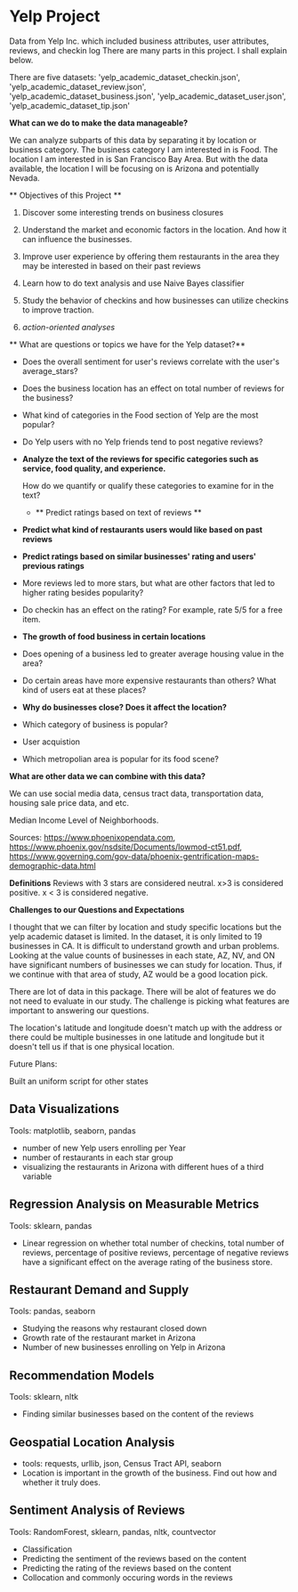 # **Yelp Project**
Data from Yelp Inc. which included business attributes, user attributes, reviews, and checkin log
There are many parts in this project. I shall explain below.

There are five datasets: 'yelp_academic_dataset_checkin.json', 'yelp_academic_dataset_review.json', 'yelp_academic_dataset_business.json', 'yelp_academic_dataset_user.json', 'yelp_academic_dataset_tip.json'

**What can we do to make the data manageable?**

We can analyze subparts of this data by separating it by location or business category.
The business category I am interested in is Food. The location I am interested in is San Francisco Bay Area. But with the data available, the location I will be focusing on is Arizona and potentially Nevada.

** Objectives of this Project **

1. Discover some interesting trends on business closures

2. Understand the market and economic factors in the location. And how it can influence the businesses.

3. Improve user experience by offering them restaurants in the area they may be interested in based on their past reviews

4. Learn how to do text analysis and use Naive Bayes classifier

5. Study the behavior of checkins and how businesses can utilize checkins to improve traction. 

6. *action-oriented analyses*


** What are questions or topics we have for the Yelp dataset?**

* Does the overall sentiment for user's reviews correlate with the user's average_stars?

* Does the business location has an effect on total number of reviews for the business?

* What kind of categories in the Food section of Yelp are the most popular?

* Do Yelp users with no Yelp friends tend to post negative reviews?

* **Analyze the text of the reviews for specific categories such as service, food quality, and experience.**
    
    How do we quantify or qualify these categories to examine for in the text?
    
    
    * ** Predict ratings based on text of reviews **

* **Predict what kind of restaurants users would like based on past reviews**

* **Predict ratings based on similar businesses' rating and users' previous ratings**

* More reviews led to more stars, but what are other factors that led to higher rating besides popularity?

* Do checkin has an effect on the rating? For example, rate 5/5 for a free item.

* **The growth of food business in certain locations** 

* Does opening of a business led to greater average housing value in the area?

* Do certain areas have more expensive restaurants than others? What kind of users eat at these places?

* **Why do businesses close? Does it affect the location?**

* Which category of business is popular?

* User acquistion 

* Which metropolian area is popular for its food scene?

**What are other data we can combine with this data?**

We can use social media data, census tract data, transportation data, housing sale price data, and etc.

Median Income Level of Neighborhoods. 

Sources: https://www.phoenixopendata.com, https://www.phoenix.gov/nsdsite/Documents/lowmod-ct51.pdf,
https://www.governing.com/gov-data/phoenix-gentrification-maps-demographic-data.html

**Definitions**
Reviews with 3 stars are considered neutral. x>3 is considered positive. x < 3 is considered negative.


**Challenges to our Questions and Expectations**

I thought that we can filter by location and study specific locations but the yelp academic dataset is limited. In the dataset, it is only limited to 19 businesses in CA. It is difficult to understand growth and urban problems. Looking at the value counts of businesses in each state, AZ, NV, and ON have significant numbers of businesses we can study for location. Thus, if we continue with that area of study, AZ would be a good location pick.

There are lot of data in this package. There will be alot of features we do not need to evaluate in our study. The challenge is picking what features are important to answering our questions. 

The location's latitude and longitude doesn't match up with the address or there could be multiple businesses in one latitude and longitude but it doesn't tell us if that is one physical location.

Future Plans:

Built an uniform script for other states

## Data Visualizations
  Tools: matplotlib, seaborn, pandas
  - number of new Yelp users enrolling per Year
  - number of restaurants in each star group
  - visualizing the restaurants in Arizona with different hues of a third variable
## Regression Analysis on Measurable Metrics
  Tools: sklearn, pandas
  - Linear regression on whether total number of checkins, total number of reviews, percentage of positive
  reviews, percentage of negative reviews have a significant effect on the average rating of the business store.
## Restaurant Demand and Supply
  Tools: pandas, seaborn
  - Studying the reasons why restaurant closed down
  - Growth rate of the restaurant market in Arizona
  - Number of new businesses enrolling on Yelp in Arizona
## Recommendation Models
  Tools: sklearn, nltk
  - Finding similar businesses based on the content of the reviews
## Geospatial Location Analysis 
  - tools: requests, urllib, json, Census Tract API, seaborn
  - Location is important in the growth of the business. Find out how and whether it truly does.
## Sentiment Analysis of Reviews
  Tools: RandomForest, sklearn, pandas, nltk, countvector
  - Classification
  - Predicting the sentiment of the reviews based on the content
  - Predicting the rating of the reviews based on the content
  - Collocation and commonly occuring words in the reviews
  
  
  
